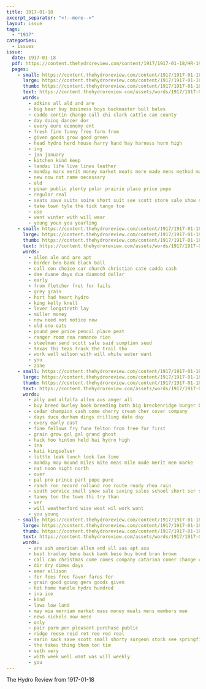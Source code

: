```yaml
---
title: 1917-01-18
excerpt_separator: "<!--more-->"
layout: issue
tags:
  - "1917"
categories:
  - issues
issue:
  date: 1917-01-18
  pdf: https://content.thehydroreview.com/content/1917/1917-01-18/HR-1917-01-18.pdf
  pages:
    - small: https://content.thehydroreview.com/content/1917/1917-01-18/small/HR-1917-01-18-01.jpg
      large: https://content.thehydroreview.com/content/1917/1917-01-18/large/HR-1917-01-18-01.jpg
      thumb: https://content.thehydroreview.com/content/1917/1917-01-18/thumbnails/HR-1917-01-18-01.jpg
      text: https://content.thehydroreview.com/assets/words/1917/1917-01-18/HR-1917-01-18-01.txt
      words:
        - adkins all ald and are
        - big bear buy business boys buckmaster bull bales
        - caddo contin change call chi clark cattle can county
        - day doing dancer dor
        - every eure economy ent
        - fresh firm funny free farm from
        - given goods grow good green
        - head hydro herd house harry hand hay harness horn high
        - ing
        - jan january
        - kitchen kind keep
        - landau life live lines leather
        - monday marx merit money market meats mere made mens method marvel
        - new now not name necessary
        - old
        - pinar public plenty polar prairie place price pope
        - regular real
        - seats save suits soine short suit see scott store sale show special set stock steers
        - take town tyle the tick tango toe
        - use
        - want winter with will wear
        - young youn you yearling
    - small: https://content.thehydroreview.com/content/1917/1917-01-18/small/HR-1917-01-18-02.jpg
      large: https://content.thehydroreview.com/content/1917/1917-01-18/large/HR-1917-01-18-02.jpg
      thumb: https://content.thehydroreview.com/content/1917/1917-01-18/thumbnails/HR-1917-01-18-02.jpg
      text: https://content.thehydroreview.com/assets/words/1917/1917-01-18/HR-1917-01-18-02.txt
      words:
        - allen ale and are apt
        - border bro bank black ball
        - call con choice car church christian cate caddo cash
        - dae duane days dua diamond dollar
        - early
        - from fletcher fret for fails
        - grey grain
        - hort had heart hydro
        - king kelly knell
        - lever longstreth lay
        - miller money
        - now need not notice new
        - old ono oats
        - pound pee price pencil place peat
        - ranger room rea romance rien
        - steelman send scott sale said sumption seed
        - texas thi teas track the trail tho
        - work well wilson with will white water want
        - you
        - zane
    - small: https://content.thehydroreview.com/content/1917/1917-01-18/small/HR-1917-01-18-03.jpg
      large: https://content.thehydroreview.com/content/1917/1917-01-18/large/HR-1917-01-18-03.jpg
      thumb: https://content.thehydroreview.com/content/1917/1917-01-18/thumbnails/HR-1917-01-18-03.jpg
      text: https://content.thehydroreview.com/assets/words/1917/1917-01-18/HR-1917-01-18-03.txt
      words:
        - ally and alfalfa allen aus anger all
        - buy breed burley book breeding both big breckenridge burger better best bills
        - cedar champion cash come cherry cream cher cover company
        - days duce durham dings drilling date day
        - every early east
        - fine fellows fry fune felton from free for first
        - grain grow gol gal grand ghost
        - hack hoo hinton held hai hydro high
        - ina
        - kati kingsolver
        - little leak lunch look lan lime
        - monday may mound miles mite meas mile made merit men marke
        - nat noon night north
        - over
        - pal pro prince part pope pure
        - ranch ron record rolland roe route ready rhea rain
        - south service small snow sale saving sales school short ser spring sia store surprise sow sain start schools scott sum see silver shine sell sch stock
        - taney ton the town thi try than
        - ver
        - will weatherford wise west wil work want
        - you young
    - small: https://content.thehydroreview.com/content/1917/1917-01-18/small/HR-1917-01-18-04.jpg
      large: https://content.thehydroreview.com/content/1917/1917-01-18/large/HR-1917-01-18-04.jpg
      thumb: https://content.thehydroreview.com/content/1917/1917-01-18/thumbnails/HR-1917-01-18-04.jpg
      text: https://content.thehydroreview.com/assets/words/1917/1917-01-18/HR-1917-01-18-04.txt
      words:
        - are ash american allen and all aas apt asa
        - best bradley bene back bank bese buy bond bran brown
        - call can christmas come comes company catarina comer change cross cash
        - dir dry dimes days
        - emer ellison
        - fer fees free favor fares for
        - grain good going gers goods given
        - hot home handle hydro hundred
        - ina ice
        - kind
        - laws low land
        - may mia merriam market mass money meals mens members mee
        - news nickels now nese
        - only
        - pair parm per pleasant purchase public
        - ridge reese reid ret ree red real
        - sarin sack save scott small shorty surgeon stock see springfield shorts sale stuff sane settle saturday
        - the takes thing them ton tim
        - veth very
        - with week well want was will weekly
        - you
---
```


The Hydro Review from 1917-01-18

<!--more-->

